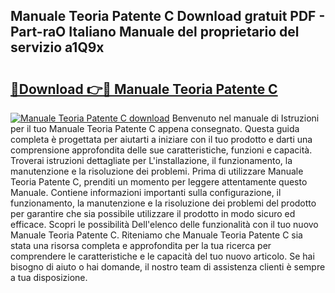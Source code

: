 ## Manuale Teoria Patente C Download gratuit PDF - Part-raO Italiano Manuale del proprietario del servizio a1Q9x

# <h2><a href="http://dfae0nm.blite.top/?on=Manuale+Teoria+Patente+C">🔗Download 👉🔴 Manuale Teoria Patente C</a></h2>

[![Manuale Teoria Patente C download](https://i.imgur.com/lujVjoI.png)](http://dfae0nm.blite.top/?on=Manuale+Teoria+Patente+C)
Benvenuto nel manuale di Istruzioni per il tuo Manuale Teoria Patente C appena consegnato. Questa guida completa è progettata per aiutarti a iniziare con il tuo prodotto e darti una comprensione approfondita delle sue caratteristiche, funzioni e capacità. Troverai istruzioni dettagliate per L'installazione, il funzionamento, la manutenzione e la risoluzione dei problemi. Prima di utilizzare Manuale Teoria Patente C, prenditi un momento per leggere attentamente questo Manuale. Contiene informazioni importanti sulla configurazione, il funzionamento, la manutenzione e la risoluzione dei problemi del prodotto per garantire che sia possibile utilizzare il prodotto in modo sicuro ed efficace. Scopri le possibilità Dell'elenco delle funzionalità con il tuo nuovo Manuale Teoria Patente C. Riteniamo che Manuale Teoria Patente C sia stata una risorsa completa e approfondita per la tua ricerca per comprendere le caratteristiche e le capacità del tuo nuovo articolo. Se hai bisogno di aiuto o hai domande, il nostro team di assistenza clienti è sempre a tua disposizione.
